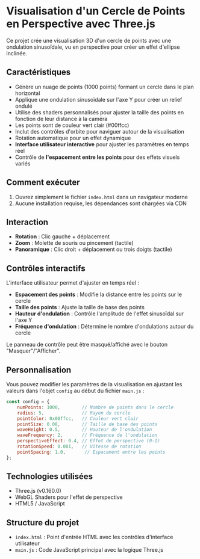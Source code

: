 # Visualisation d'un Cercle de Points en Perspective avec Three.js

Ce projet crée une visualisation 3D d'un cercle de points avec une ondulation sinusoïdale, vu en perspective pour créer un effet d'ellipse inclinée.

## Caractéristiques

- Génère un nuage de points (1000 points) formant un cercle dans le plan horizontal
- Applique une ondulation sinusoïdale sur l'axe Y pour créer un relief ondulé
- Utilise des shaders personnalisés pour ajuster la taille des points en fonction de leur distance à la caméra
- Les points sont de couleur vert clair (#00ffcc)
- Inclut des contrôles d'orbite pour naviguer autour de la visualisation
- Rotation automatique pour un effet dynamique
- **Interface utilisateur interactive** pour ajuster les paramètres en temps réel
- Contrôle de **l'espacement entre les points** pour des effets visuels variés

## Comment exécuter

1. Ouvrez simplement le fichier `index.html` dans un navigateur moderne
2. Aucune installation requise, les dépendances sont chargées via CDN

## Interaction

- **Rotation** : Clic gauche + déplacement
- **Zoom** : Molette de souris ou pincement (tactile)
- **Panoramique** : Clic droit + déplacement ou trois doigts (tactile)

## Contrôles interactifs

L'interface utilisateur permet d'ajuster en temps réel :
- **Espacement des points** : Modifie la distance entre les points sur le cercle
- **Taille des points** : Ajuste la taille de base des points
- **Hauteur d'ondulation** : Contrôle l'amplitude de l'effet sinusoïdal sur l'axe Y
- **Fréquence d'ondulation** : Détermine le nombre d'ondulations autour du cercle

Le panneau de contrôle peut être masqué/affiché avec le bouton "Masquer"/"Afficher".

## Personnalisation

Vous pouvez modifier les paramètres de la visualisation en ajustant les valeurs dans l'objet `config` au début du fichier `main.js` :

```javascript
const config = {
    numPoints: 1000,        // Nombre de points dans le cercle
    radius: 5,              // Rayon du cercle
    pointColor: 0x00ffcc,   // Couleur vert clair
    pointSize: 0.08,        // Taille de base des points
    waveHeight: 0.5,        // Hauteur de l'ondulation
    waveFrequency: 2,       // Fréquence de l'ondulation
    perspectiveEffect: 0.4, // Effet de perspective (0-1)
    rotationSpeed: 0.001,   // Vitesse de rotation
    pointSpacing: 1.0,       // Espacement entre les points
};
```

## Technologies utilisées

- Three.js (v0.160.0)
- WebGL Shaders pour l'effet de perspective
- HTML5 / JavaScript

## Structure du projet

- `index.html` : Point d'entrée HTML avec les contrôles d'interface utilisateur
- `main.js` : Code JavaScript principal avec la logique Three.js 